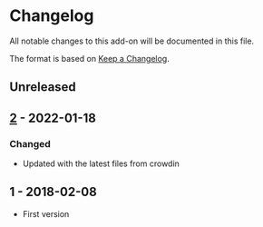 # Changelog
All notable changes to this add-on will be documented in this file.

The format is based on [Keep a Changelog](https://keepachangelog.com/en/1.0.0/).

## Unreleased


## [2] - 2022-01-18

### Changed
- Updated with the latest files from crowdin

## 1 - 2018-02-08

- First version

[2]: https://github.com/zaproxy/zap-core-help/releases/help_tr_TR-v2
